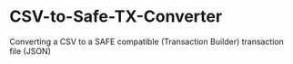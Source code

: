 # CSV-to-Safe-TX-Converter
Converting a CSV to a SAFE compatible (Transaction Builder) transaction file (JSON)
